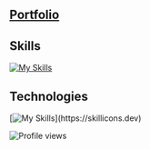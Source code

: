 <!-- # **Hi i am Sibindra Timalsina**
## student developer from Nepal
open to learning and working on new projects -->

## [Portfolio](https://sibindra.github.io/portfolio/)

## Skills
[![My Skills](https://skillicons.dev/icons?i=react,html,css,js,c,cpp,java,php,mysql,md)](https://skillicons.dev)

## Technologies
[![My Skills](https://skillicons.dev/icons?i=linux,figma,vim,vscode,heroku,idea,bash,git,github,)](https://skillicons.dev)

<!-- ## Stats
![GitHub streak stats](https://github-readme-streak-stats.herokuapp.com/?user=Sibindra) -->

![Profile views](https://gpvc.arturio.dev/Sibindra)  
